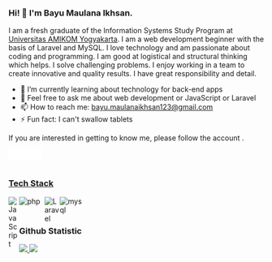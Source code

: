 ### Hi! 👋 I'm Bayu Maulana Ikhsan.
I am a fresh graduate of the Information Systems Study Program at [Universitas AMIKOM Yogyakarta](https://www.amikom.ac.id/). I am a web development beginner with the basis of Laravel and MySQL. I love technology and am passionate about coding and programming. I am good at logistical and structural thinking which helps. I solve challenging problems. I enjoy working in a team to create innovative and quality results. I have great responsibility and detail.

- 🌱 I’m currently learning about technology for back-end apps
- 💬 Feel free to ask me about web development or JavaScript or Laravel
- 📫 How to reach me: bayu.maulanaikhsan123@gmail.com
- ⚡ Fun fact: I can't swallow tablets

If you are interested in getting to know me, please follow the account .

<a href="https://www.linkedin.com/in/bayu-maulana-ikhsan-74a471212/" target="_blank"><img align="left" alt="Bayu Maulana Ikhsan | LinkedIn" width="22px" src="https://github.com/Aakarsh-B/trying-repos/blob/master/linkedin.svg" />
<a href="https://www.instagram.com/bayumaulana_ikhsan/" target="_blank"><img align="left" alt="Bayu Maulana Ikhsan| Instagram" width="22px" src="https://github.com/Aakarsh-B/trying-repos/blob/master/insta.svg" />
<a href="https://twitter.com/bayumaul_i" target="_blank"><img align="left" alt="Bayu Maulana Ikhsan | Twitter" width="22px" src="https://github.com/Aakarsh-B/trying-repos/blob/master/twitter.svg" />
<br>
  <br>

### Tech Stack
  <a href="#"><img align="left" alt="JavaScript" title="JavaScript" width="21px" src="https://upload.wikimedia.org/wikipedia/commons/9/99/Unofficial_JavaScript_logo_2.svg" /></a>
  <a href="https://www.php.net/"><img align="left" alt="php" title="php" width="50px" src="https://www.php.net/images/logos/new-php-logo.svg"/></a>
    <a href="https://laravel.com/"><img align="left" alt="Laravel" title="Laravel" width="30px" src="https://upload.wikimedia.org/wikipedia/commons/9/9a/Laravel.svg"/></a>
  <a href="https://www.mysql.com/"><img align="left" alt="mysql" title="MySQL" width="50px" src="https://www.vectorlogo.zone/logos/mysql/mysql-ar21.svg" /></a>
<br>
  <br>

### Github Statistic 
<p align="left">
<a href="https://github.com/Bayumaul">
  <img height="180em" src="https://github-readme-stats-eight-theta.vercel.app/api?username=Bayumaul&show_icons=true&theme=algolia&include_all_commits=true&count_private=true"/>
  <img height="180em" src="https://github-readme-stats-eight-theta.vercel.app/api/top-langs/?username=Bayumaul&layout=compact&langs_count=8&theme=algolia"/>
</a>
</p>
